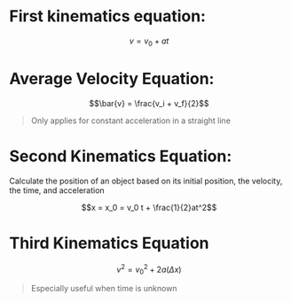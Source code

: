 # First kinematics equation: 

$$v = v_0 + at$$

# Average Velocity Equation:

$$\bar{v} = \frac{v_i + v_f}{2}$$
> Only applies for constant acceleration in a straight line

# Second Kinematics Equation: 

Calculate the position of an object based on its initial position, the velocity, the time, and acceleration

$$x = x_0 = v_0 t + \frac{1}{2}at^2$$


# Third Kinematics Equation

$$v^2 = v_0^2 + 2a(\Delta{x})$$

> Especially useful when time is unknown









